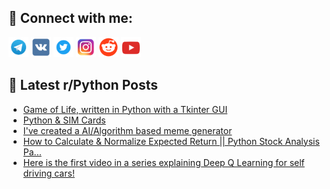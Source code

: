 ## 🔎 Connect with me:
[<img src="https://github.com/bullbesh/bullbesh/blob/main/images/Telegram.png" width="32" height="32" />](https://t.me/bullbesh)
[<img src="https://github.com/bullbesh/bullbesh/blob/main/images/VK.png" width="32" height="32" />](https://vk.com/bullbesh)
[<img src="https://github.com/bullbesh/bullbesh/blob/main/images/Twitter.png" width="32" height="32" />](https://twitter.com/bullbesh1)
[<img src="https://github.com/bullbesh/bullbesh/blob/main/images/Instagram.png" width="32" height="32" />](https://www.instagram.com/bullbesh)
[<img src="https://github.com/bullbesh/bullbesh/blob/main/images/Reddit.png" width="32" height="32" />](https://www.reddit.com/user/bullbesh)
[<img src="https://github.com/bullbesh/bullbesh/blob/main/images/YouTube.png" width="32" height="32" />](https://www.youtube.com/channel/UCtfjRs6uzgq5mfm8S06WTcg)

## 📕 Latest r/Python Posts
<!-- BLOG-POST-LIST:START -->
- [Game of Life, written in Python with a Tkinter GUI](https://www.reddit.com/r/Python/comments/wbh0am/game_of_life_written_in_python_with_a_tkinter_gui/)
- [Python &amp; SIM Cards](https://www.reddit.com/r/Python/comments/wbgefa/python_sim_cards/)
- [I&#39;ve created a AI/Algorithm based meme generator](https://www.reddit.com/r/Python/comments/wbf5vl/ive_created_a_aialgorithm_based_meme_generator/)
- [How to Calculate &amp; Normalize Expected Return || Python Stock Analysis Pa...](https://www.reddit.com/r/Python/comments/wbew5c/how_to_calculate_normalize_expected_return_python/)
- [Here is the first video in a series explaining Deep Q Learning for self driving cars!](https://www.reddit.com/r/Python/comments/wbdz2r/here_is_the_first_video_in_a_series_explaining/)
<!-- BLOG-POST-LIST:END -->
